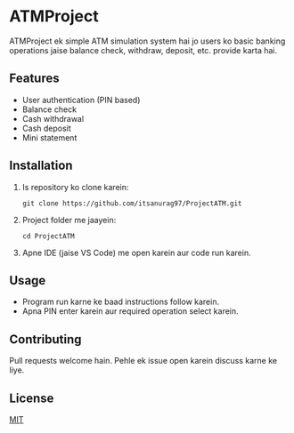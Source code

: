 # ATMProject

ATMProject ek simple ATM simulation system hai jo users ko basic banking operations jaise balance check, withdraw, deposit, etc. provide karta hai.

## Features

- User authentication (PIN based)
- Balance check
- Cash withdrawal
- Cash deposit
- Mini statement

## Installation

1. Is repository ko clone karein:
   ```
   git clone https://github.com/itsanurag97/ProjectATM.git
   ```
2. Project folder me jaayein:
   ```
   cd ProjectATM
   ```
3. Apne IDE (jaise VS Code) me open karein aur code run karein.

## Usage

- Program run karne ke baad instructions follow karein.
- Apna PIN enter karein aur required operation select karein.

## Contributing

Pull requests welcome hain. Pehle ek issue open karein discuss karne ke liye.

## License

[MIT](LICENSE)
